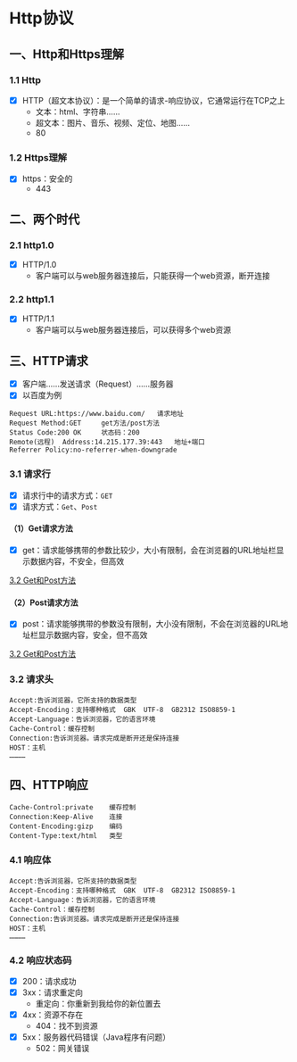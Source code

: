 # Http协议

## 一、Http和Https理解

### 1.1 Http

- [x] HTTP（超文本协议）：是一个简单的请求-响应协议，它通常运行在TCP之上
   - 文本：html、字符串……
   - 超文本：图片、音乐、视频、定位、地图……
   - 80

### 1.2 Https理解

- [x] https：安全的
   - 443

## 二、两个时代

### 2.1 http1.0

- [x] HTTP/1.0
   - 客户端可以与web服务器连接后，只能获得一个web资源，断开连接

### 2.2 http1.1

- [x] HTTP/1.1
   - 客户端可以与web服务器连接后，可以获得多个web资源

## 三、HTTP请求

- [x] 客户端……发送请求（Request）……服务器
- [x] 以百度为例
```
Request URL:https://www.baidu.com/   请求地址
Request Method:GET     get方法/post方法
Status Code:200 OK     状态码：200
Remote(远程)  Address:14.215.177.39:443   地址+端口
Referrer Policy:no-referrer-when-downgrade
```
### 3.1 请求行

- [x] 请求行中的请求方式：`GET`
- [x] 请求方式：`Get`、`Post`

#### （1）Get请求方法

- [x] get：请求能够携带的参数比较少，大小有限制，会在浏览器的URL地址栏显示数据内容，不安全，但高效

[3.2 Get和Post方法](https://www.yuque.com/xleixz/aygur6/ssup8o?view=doc_embed)

#### （2）Post请求方法

- [x] post：请求能够携带的参数没有限制，大小没有限制，不会在浏览器的URL地址栏显示数据内容，安全，但不高效

[3.2 Get和Post方法](https://www.yuque.com/xleixz/aygur6/ssup8o?view=doc_embed)

### 3.2 请求头

```
Accept:告诉浏览器，它所支持的数据类型
Accept-Encoding：支持哪种格式  GBK  UTF-8  GB2312 ISO8859-1
Accept-Language：告诉浏览器，它的语言环境
Cache-Control：缓存控制
Connection:告诉浏览器。请求完成是断开还是保持连接
HOST：主机
…………
```
## 四、HTTP响应

```
Cache-Control:private    缓存控制
Connection:Keep-Alive    连接
Content-Encoding:gizp    编码
Content-Type:text/html   类型
```
### 4.1 响应体

```
Accept:告诉浏览器，它所支持的数据类型
Accept-Encoding：支持哪种格式  GBK  UTF-8  GB2312 ISO8859-1
Accept-Language：告诉浏览器，它的语言环境
Cache-Control：缓存控制
Connection:告诉浏览器。请求完成是断开还是保持连接
HOST：主机
…………
```
### 4.2 响应状态码

- [x] 200：请求成功
- [x] 3xx：请求重定向
   - 重定向：你重新到我给你的新位置去
- [x] 4xx：资源不存在
   - 404：找不到资源
- [x] 5xx：服务器代码错误（Java程序有问题）
   - 502：网关错误

